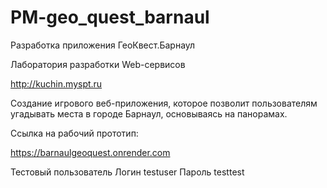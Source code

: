 # PM-geo_quest_barnaul

Разработка приложения ГеоКвест.Барнаул

Лаборатория разработки Web-сервисов

http://kuchin.myspt.ru

Создание игрового веб-приложения, которое позволит пользователям угадывать места в городе Барнаул, основываясь на панорамах.

Ссылка на рабочий прототип:

https://barnaulgeoquest.onrender.com

Тестовый пользователь
Логин testuser
Пароль testtest